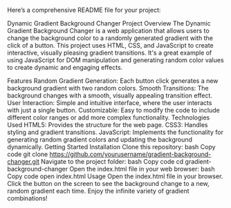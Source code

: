 
Here’s a comprehensive README file for your project:

Dynamic Gradient Background Changer
Project Overview
The Dynamic Gradient Background Changer is a web application that allows users to change the background color to a randomly generated gradient with the click of a button. This project uses HTML, CSS, and JavaScript to create interactive, visually pleasing gradient transitions. It's a great example of using JavaScript for DOM manipulation and generating random color values to create dynamic and engaging effects.

Features
Random Gradient Generation: Each button click generates a new background gradient with two random colors.
Smooth Transitions: The background changes with a smooth, visually appealing transition effect.
User Interaction: Simple and intuitive interface, where the user interacts with just a single button.
Customizable: Easy to modify the code to include different color ranges or add more complex functionality.
Technologies Used
HTML5: Provides the structure for the web page.
CSS3: Handles styling and gradient transitions.
JavaScript: Implements the functionality for generating random gradient colors and updating the background dynamically.
Getting Started
Installation
Clone this repository:
bash
Copy code
git clone https://github.com/yourusername/gradient-background-changer.git
Navigate to the project folder:
bash
Copy code
cd gradient-background-changer
Open the index.html file in your web browser:
bash
Copy code
open index.html
Usage
Open the index.html file in your browser.
Click the button on the screen to see the background change to a new, random gradient each time.
Enjoy the infinite variety of gradient combinations!
